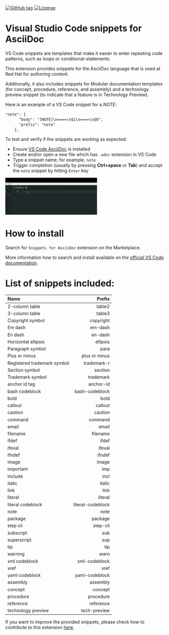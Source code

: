 [![GitHub tag](https://img.shields.io/github/tag/abhatt-rh/asciidoc_vscode_snippets.svg)]()
[![License](https://img.shields.io/badge/license-Apache%202-blue.svg)]()

# Visual Studio Code snippets for AsciiDoc 

VS Code snippets are templates that make it easier to enter repeating code patterns, such as loops or conditional-statements.

This extension provides snippets for the AsciiDoc language that is used at Red Hat for authoring content.

Additionally, it also includes snippets for Modular documentation templates (for concept, procedure, reference, and assembly) and a technology preview snippet (to indicate that a feature is in Technology Preview).

Here is an example of a VS Code snippet for a *NOTE*:

```
"note": {
      "body": "[NOTE]\n====\n$1\n====\n$0",
      "prefix": "note"
    },
```

To test and verify if the snippets are working as expected:

* Ensure [VS Code AsciiDoc](https://marketplace.visualstudio.com/items?itemName=asciidoctor.asciidoctor-vscode) is installed
* Create and/or open a new file which has `.adoc` extension in VS Code
* Type a snippet name; for example, `note`
* Trigger completion (usually by pressing **Ctrl+space** or **Tab**) and accept the `note` snippet by hitting `Enter` key

![create a new file, start typing note , call completion with tab or Ctrl+space then accept the completion, it inserts the full content for a note](images/note_snippet_vscode.gif)

# How to install

Search for `Snippets for AsciiDoc` extension on the Marketplace.

More information how to search and install available on the [official VS Code documentation](https://code.visualstudio.com/docs/editor/extension-marketplace).

# List of snippets included:

| Name	      		 	     | Prefix        	|
| :---        		 	     |     	---:     	|
| 2-column table     	     | table2        	|
| 3-column table   	 	     | table3        	|
| Copyright symbol   	     | copyright     	|
| Em dash   		 	     | em-dash       	|
| En dash   		 	     | en-dash       	|
| Horizontal ellipsis	     | ellipsis      	|
| Paragraph symbol 	 	     | para          	|
| Plus or minus     		 | plus or minus 	|
| Registered trademark symbol| trademark-r   	|
| Section symbol   			 | section       	|
| Trademark symbol   		 | trademark     	|
| anchor id tag   			 | anchor-id     	|
| bash codeblock   			 | bash-codeblock	|
| bold   					 | bold          	|
| callout   				 | callout       	|
| caution   				 | caution      	|
| command      				 | command      	|
| email   				 	 | email         	|
| filename   				 | filename      	|
| ifdef   				     | ifdef        	|
| ifeval   				 	 | ifeval        	|
| ifndef   				 	 | ifndef        	|
| image   				 	 | image         	|
| important   				 | imp           	|
| include   				 | incl         	|
| italic   				  	 | italic        	|
| link   				 	 | link          	|
| literal   				 | literal       	|
| literal codeblock   		 | literal-codeblock|
| note   				 	 | note        		|
| package   				 | package        	|
| step cli   				 | step-cli        	|
| subscript   				 | sub        		|
| superscript   			 | sup        		|
| tip   				 	 | tip        		|
| warning   				 | warn        		|
| xml codeblock   			 | xml-codeblock    |
| xref   				     | xref        		|
| yaml codeblock   			 | yaml-codeblock   |
| assembly   			 | assembly   |
| concept   			 | concept   |
| procedure   			 | procedure   |
| reference   			 | reference   |
| technology preview   			 | tech-preview   |

If you want to improve the provided snippets, please check how to contribute to this extension [here](Contributing.md#how-to-provide-more-snippets).
